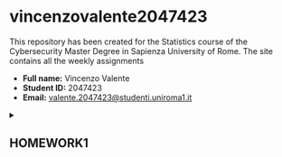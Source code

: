 # vincenzovalente2047423
This repository has been created for the Statistics course of the Cybersecurity Master Degree in Sapienza University of Rome. The site contains all the weekly assignments
- **Full name:** Vincenzo Valente
- **Student ID:** 2047423
- **Email:** valente.2047423@studenti.uniroma1.it

<details>
  <summary><h2>HOMEWORK1</summary>
    What is statitics? How can it be useful for cybersecuirty?
</details>

<!--
**vincenzovalente2047423/vincenzovalente2047423** is a ✨ _special_ ✨ repository because its `README.md` (this file) appears on your GitHub profile.

Here are some ideas to get you started:

- 🔭 I’m currently working on ...
- 🌱 I’m currently learning ...
- 👯 I’m looking to collaborate on ...
- 🤔 I’m looking for help with ...
- 💬 Ask me about ...
- 📫 How to reach me: ...
- 😄 Pronouns: ...
- ⚡ Fun fact: ...
-->
